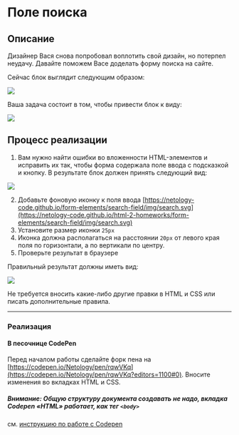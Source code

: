 # Поле поиска

## Описание

Дизайнер Вася снова попробовал воплотить свой дизайн, но потерпел неудачу. Давайте поможем Васе доделать форму поиска на сайте.

Сейчас блок выглядит следующим образом: 

![](https://netology-code.github.io/html-2-homeworks/sources/3-2/search-before.jpg)

Ваша задача состоит в том, чтобы привести блок к виду:

![](https://netology-code.github.io/html-2-homeworks/sources/3-2/search-after.jpg)


## Процесс реализации


1. Вам нужно найти ошибки во вложенности HTML-элементов и исправить их так, чтобы форма содержала поле ввода с подсказкой и кнопку. В результате блок должен принять следующий вид: 

![](https://netology-code.github.io/html-2-homeworks/sources/3-2/search-stage-0.jpg)

2. Добавьте фоновую иконку к поля ввода [https://netology-code.github.io/form-elements/search-field/img/search.svg](https://netology-code.github.io/html-2-homeworks/form-elements/search-field/img/search.svg)
3. Установите размер иконки `25px`
4. Иконка должна располагаться на расстоянии `20px` от левого края поля по горизонтали, а по вертикали по центру.
5. Проверьте результат в браузере

Правильный результат должны иметь вид:

![](https://netology-code.github.io/html-2-homeworks/sources/3-2/search-after.jpg)

Не требуется вносить какие-либо другие правки в HTML и CSS или писать дополнительные правила.


---

### Реализация

#### В песочнице CodePen

Перед началом работы сделайте форк пена на [https://codepen.io/Netology/pen/rqwVKq](https://codepen.io/Netology/pen/rqwVKq?editors=1100#0). Вносите изменения во вкладках HTML и CSS.

##### Внимание: Общую структуру документа создавать не надо, вкладка Codepen «HTML» работает, как тег `<body>`
см. [инструкцию по работе с Codepen](https://netology-university.bitbucket.io/guides/wm/codepen-guide/)
